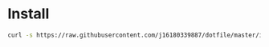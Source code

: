 Install
====
````bash
curl -s https://raw.githubusercontent.com/j16180339887/dotfile/master/install.sh | bash
````
